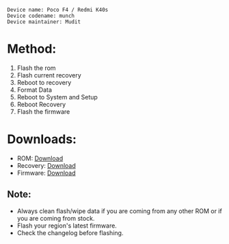  ```
Device name: Poco F4 / Redmi K40s
Device codename: munch
Device maintainer: Mudit
```

# Method:

1. Flash the rom
2. Flash current recovery
3. Reboot to recovery
4. Format Data
5. Reboot to System and Setup
6. Reboot Recovery
7. Flash the firmware

# Downloads:

* ROM: [Download](https://www.pling.com/p/2066696/)
* Recovery: [Download](https://orangefox.download/device/munch)
* Firmware: [Download](https://xiaomifirmwareupdater.com/firmware/munch/)

## Note:

* Always clean flash/wipe data if you are coming from any other ROM or if you are coming from stock.
* Flash your region's latest firmware.
* Check the changelog before flashing.

